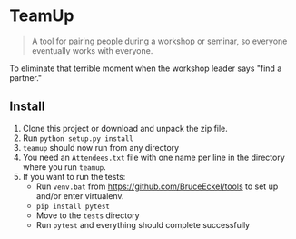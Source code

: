 
# TeamUp

> A tool for pairing people during a workshop or seminar, so everyone eventually works with everyone.

To eliminate that terrible moment when the workshop leader says "find a partner."

## Install

1. Clone this project or download and unpack the zip file.
2. Run `python setup.py install`
3. `teamup` should now run from any directory
4. You need an `Attendees.txt` file with one name per line in the directory where you run `teamup`.
5. If you want to run the tests:
   - Run `venv.bat` from https://github.com/BruceEckel/tools to set up and/or enter virtualenv.
   - `pip install pytest`
   - Move to the `tests` directory
   - Run `pytest` and everything should complete successfully
